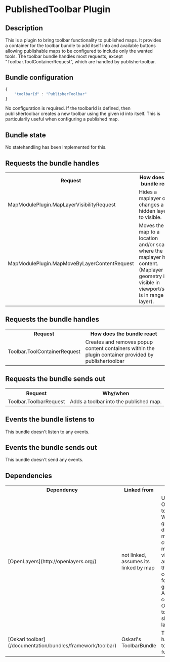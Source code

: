 # PublishedToolbar Plugin

## Description

This is a plugin to bring toolbar functionality to published maps. It provides a container for the toolbar bundle to add itself into and available buttons allowing publishable maps to be configured to include only the wanted tools. The toolbar bundle handles most requests, except "Toolbar.ToolContainerRequest", which are handled by publishertoolbar.

## Bundle configuration

```javascript
{
    "toolbarId" : "PublisherToolbar"
}
```

No configuration is required. If the toolbarId is defined, then publishertoolbar creates a new toolbar using the given id into itself. This is particularily useful when configuring a published map.

## Bundle state

No statehandling has been implemented for this.

## Requests the bundle handles

<table class="table">
<tr>
  <th> Request </th><th> How does the bundle react</th>
</tr>
<tr>
  <td> MapModulePlugin.MapLayerVisibilityRequest </td><td> Hides a maplayer or changes a hidden layer to visible.</td>
</tr>
<tr>
  <td> MapModulePlugin.MapMoveByLayerContentRequest </td><td> Moves the map to a location and/or scale where the maplayer has content. (Maplayer geometry is visible in viewport/scale is in range for layer).</td>
</tr>
</table>

## Requests the bundle handles

<table class="table">
  <tr>
    <th>Request</th><th>How does the bundle react</th>
  </tr>
  <tr>
    <td> Toolbar.ToolContainerRequest </td><td> Creates and removes popup content containers within the plugin container provided by publishertoolbar</td>
  </tr>
</table>

## Requests the bundle sends out

<table class="table">
  <tr>
    <th>Request</th><th>Why/when</th>
  </tr>
  <tr>
    <td> Toolbar.ToolbarRequest </td><td> Adds a toolbar into the published map. </td>
  </tr>
</table>

## Events the bundle listens to

This bundle doesn't listen to any events.

## Events the bundle sends out

This bundle doesn't send any events.

## Dependencies

<table class="table">
  <tr>
    <th>Dependency</th><th>Linked from</th><th>Purpose</th>
  </tr>
  <tr>
    <td> [OpenLayers](http://openlayers.org/) </td>
    <td> not linked, assumes its linked by map </td>
    <td> Uses Openlayers to parse WKT geometry, detect if it matches to current maps viewport and to get the centerpoint for layers geometry. Also controls Openlayers to show/hide layers.</td>
  </tr>
  <tr>
    <td> [Oskari toolbar](/documentation/bundles/framework/toolbar) </td>
    <td> Oskari's ToolbarBundle </td>
    <td> That handles the toolbar functionality</td>
  </tr>
</table>
